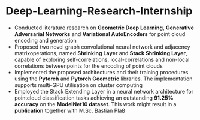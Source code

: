 # Deep-Learning-Research-Internship
- Conducted literature research on **Geometric Deep Learning**, **Generative Adversarial Networks** and **Variational AutoEncoders** for point cloud encoding and generation
- Proposed two novel graph convolutional neural network and adjacency matrixoperations, named **Shrinking Layer** and **Stack Shrinking Layer**, capable of exploring self-correlations, local-correlations and non-local correlations betweenpoints for the encoding of point clouds
- Implemented the proposed architectures and their training procedures using the **Pytorch** and **Pytorch Geometric** libraries. The implementation supports multi-GPU utilisation on cluster computing 
- Employed the Stack Extending Layer in a neural network architecture for pointcloud classification tasks achieving an outstanding **91.25% accuracy** on the **ModelNet10 dataset**. This work might result in a **publication** together with M.Sc. Bastian Plaß
